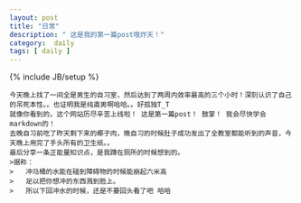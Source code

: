 ```yaml
---
layout: post
title: "日常"
description: " 这是我的第一篇post哦炸天！"
category:  daily
tags: [ daily ]
---
```

{% include JB/setup %}

	今天晚上找了一间全是男生的自习室，然后达到了两周内效率最高的三个小时！深刻认识了自己的吊死本性。。也证明我是纯直男啊哈哈。。好孤独T_T
	就像你看到的，这个网站历尽辛苦上线啦！ 这是第一篇post！ 鼓掌！ 我会尽快学会markdown的！
	去晚自习前吃了昨天剩下来的椰子肉，晚自习的时候肚子成功发出了全教室都能听到的声音，今天晚上用完了手头所有的卫生纸。。
	最后分享一条正能量知识点，是我蹲在厕所的时候想到的。
	>据称： 
	>	冲马桶的水能在碰到障碍物的时候能崩起六米高
	>	足以把你想冲的东西溅到脸上。
	>	所以下回冲水的时候，还是不要回头看了吧 哈哈
